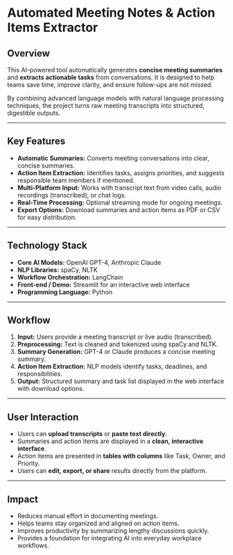 # Automated Meeting Notes & Action Items Extractor

## Overview

This AI-powered tool automatically generates **concise meeting summaries** and **extracts actionable tasks** from conversations. It is designed to help teams save time, improve clarity, and ensure follow-ups are not missed.

By combining advanced language models with natural language processing techniques, the project turns raw meeting transcripts into structured, digestible outputs.

---

## Key Features

- **Automatic Summaries:** Converts meeting conversations into clear, concise summaries.
- **Action Item Extraction:** Identifies tasks, assigns priorities, and suggests responsible team members if mentioned.
- **Multi-Platform Input:** Works with transcript text from video calls, audio recordings (transcribed), or chat logs.
- **Real-Time Processing:** Optional streaming mode for ongoing meetings.
- **Export Options:** Download summaries and action items as PDF or CSV for easy distribution.

---

## Technology Stack

- **Core AI Models:** OpenAI GPT-4, Anthropic Claude
- **NLP Libraries:** spaCy, NLTK
- **Workflow Orchestration:** LangChain
- **Front-end / Demo:** Streamlit for an interactive web interface
- **Programming Language:** Python

---

## Workflow

1. **Input:** Users provide a meeting transcript or live audio (transcribed).
2. **Preprocessing:** Text is cleaned and tokenized using spaCy and NLTK.
3. **Summary Generation:** GPT-4 or Claude produces a concise meeting summary.
4. **Action Item Extraction:** NLP models identify tasks, deadlines, and responsibilities.
5. **Output:** Structured summary and task list displayed in the web interface with download options.

---

## User Interaction

- Users can **upload transcripts** or **paste text directly**.
- Summaries and action items are displayed in a **clean, interactive interface**.
- Action items are presented in **tables with columns** like Task, Owner, and Priority.
- Users can **edit, export, or share** results directly from the platform.

---

## Impact

- Reduces manual effort in documenting meetings.
- Helps teams stay organized and aligned on action items.
- Improves productivity by summarizing lengthy discussions quickly.
- Provides a foundation for integrating AI into everyday workplace workflows.
